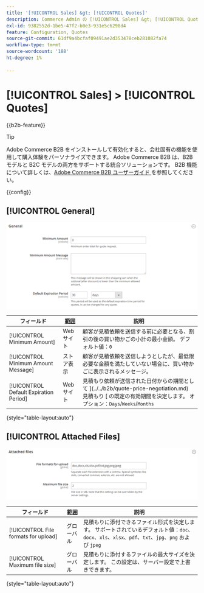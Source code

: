 ```yaml
---
title: '[!UICONTROL Sales] &gt; [!UICONTROL Quotes]'
description: Commerce Admin の [!UICONTROL Sales] &gt; [!UICONTROL Quotes] ページで設定を確認します。
exl-id: 9382552d-1be5-47f2-b0e3-931e5c6298d4
feature: Configuration, Quotes
source-git-commit: 61df9a4bcfaf09491ae2d353478ceb281082fa74
workflow-type: tm+mt
source-wordcount: '188'
ht-degree: 1%

---
```


# [!UICONTROL Sales] > [!UICONTROL Quotes]

{{b2b-feature}}

>[!TIP]
>
>Adobe Commerce B2B をインストールして有効化すると、会社固有の機能を使用して購入体験をパーソナライズできます。 Adobe Commerce B2B は、B2B モデルと B2C モデルの両方をサポートする統合ソリューションです。 B2B 機能について詳しくは、[Adobe Commerce B2B ユーザーガイド ](https://experienceleague.adobe.com/docs/commerce-admin/b2b/introduction.html) を参照してください。

{{config}}

<!-- [Quotes](https://docs.magento.com/user-guide/sales/quotes.html) -->

## [!UICONTROL General]

![ 一般 ](./assets/quotes-general.png)<!-- zoom -->

| フィールド | [ 範囲 ](../../getting-started/websites-stores-views.md#scope-settings) | 説明 |
|--- |--- |--- |
| [!UICONTROL Minimum Amount] | Web サイト | 顧客が見積依頼を送信する前に必要となる、割引の後の買い物かごの小計の最小金額。 デフォルト値：`0` |
| [!UICONTROL Minimum Amount Message] | ストア表示 | 顧客が見積依頼を送信しようとしたが、最低限必要な金額を満たしていない場合に、買い物かごに表示されるメッセージ。 |
| [!UICONTROL Default Expiration Period] | Web サイト | 見積もり依頼が送信された日付からの期間として ](../../b2b/quote-price-negotiation.md) 見積もり [ の既定の有効期間を決定します。 オプション：`Days`/`Weeks`/`Months` |

{style="table-layout:auto"}

## [!UICONTROL Attached Files]

![ 添付ファイル ](./assets/quotes-attached-files.png)<!-- zoom -->

| フィールド | [ 範囲 ](../../getting-started/websites-stores-views.md#scope-settings) | 説明 |
|--- |--- |--- |
| [!UICONTROL File formats for upload] | グローバル | 見積もりに添付できるファイル形式を決定します。 サポートされているデフォルト値：`doc`、`docx`、`xls`、`xlsx`、`pdf`、`txt`、`jpg`、`png` および `jpeg` |
| [!UICONTROL Maximum file size] | グローバル | 見積もりに添付するファイルの最大サイズを決定します。 この設定は、サーバー設定で上書きできます。 |

{style="table-layout:auto"}
